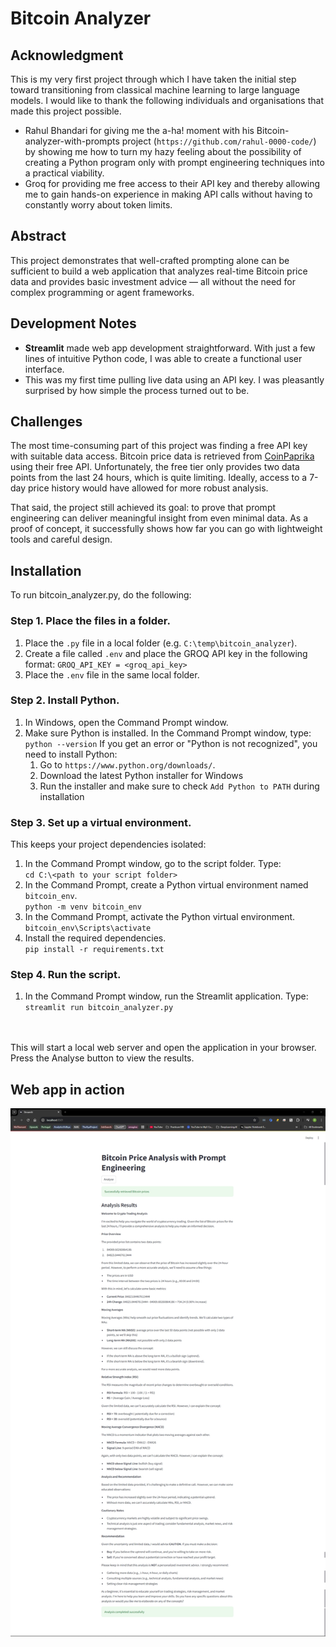 # Bitcoin Analyzer

## Acknowledgment
This is my very first project through which I have taken the initial step toward transitioning from classical machine learning to large language models. I would like to thank the following individuals and organisations that made this project possible. 
* Rahul Bhandari for giving me the a-ha! moment with his Bitcoin-analyzer-with-prompts project (`https://github.com/rahul-0000-code/`) by showing me how to turn my hazy feeling about the possibility of creating a Python program only with prompt engineering techniques into a practical viability. 
* Groq for providing me free access to their API key and thereby allowing me to gain hands-on experience in making API calls without having to constantly worry about token limits.

## Abstract
This project demonstrates that well-crafted prompting alone can be sufficient to build a web application that analyzes real-time Bitcoin price data and provides basic investment advice — all without the need for complex programming or agent frameworks.

## Development Notes
* **Streamlit** made web app development straightforward. With just a few lines of intuitive Python code, I was able to create a functional user interface.
* This was my first time pulling live data using an API key. I was pleasantly surprised by how simple the process turned out to be.

## Challenges
The most time-consuming part of this project was finding a free API key with suitable data access. Bitcoin price data is retrieved from [CoinPaprika](https://coinpaprika.com/) using their free API. Unfortunately, the free tier only provides two data points from the last 24 hours, which is quite limiting. Ideally, access to a 7-day price history would have allowed for more robust analysis.

That said, the project still achieved its goal: to prove that prompt engineering can deliver meaningful insight from even minimal data. As a proof of concept, it successfully shows how far you can go with lightweight tools and careful design.

## Installation
To run bitcoin_analyzer.py, do the following:

### Step 1. Place the files in a folder. 
1. Place the `.py` file in a local folder (e.g. `C:\temp\bitcoin_analyzer`).
2. Create a file called `.env` and place the GROQ API key in the following format:
	`GROQ_API_KEY = <groq_api_key>`
3. Place the `.env` file in the same local folder. 

### Step 2. Install Python. 
1. In Windows, open the Command Prompt window.
2. Make sure Python is installed. In the Command Prompt window, type:
	`python --version`
If you get an error or "Python is not recognized", you need to install Python:
	1. Go to `https://www.python.org/downloads/`.
	2. Download the latest Python installer for Windows
	3. Run the installer and make sure to check `Add Python to PATH` during installation

### Step 3. Set up a virtual environment. 
This keeps your project dependencies isolated:
1. In the Command Prompt window, go to the script folder. Type:<br>
	`cd C:\<path to your script folder>`
2. In the Command Prompt, create a Python virtual environment named `bitcoin_env`.<br>
	`python -m venv bitcoin_env`
3. In the Command Prompt, activate the Python virtual environment.<br>
	`bitcoin_env\Scripts\activate`
4. Install the required dependencies.<br>
  `pip install -r requirements.txt`

### Step 4. Run the script. 
1. In the Command Prompt window, run the Streamlit application. Type:<br>
	`streamlit run bitcoin_analyzer.py`
<br>
<br>
This will start a local web server and open the application in your browser. Press the Analyse button to view the results. 

## Web app in action
![Alt text for screen reader](https://github.com/renabracha/Bitcoin-analyzer-prompt-demo/blob/main/bitcoin_analyzer_UI.jpg?raw=true)